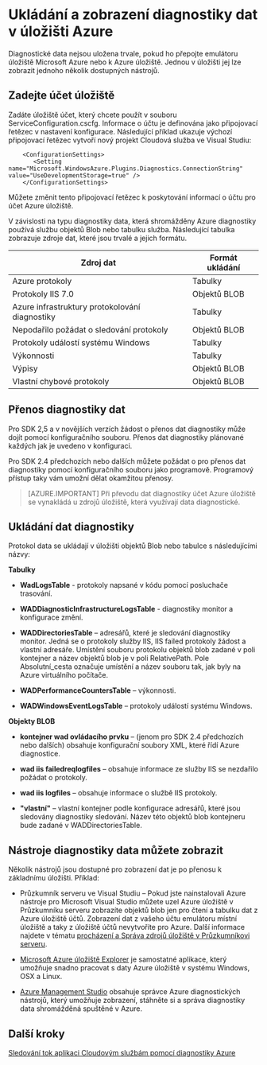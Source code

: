 <properties
    pageTitle="Ukládání a zobrazení dat diagnostiky Azure úložiště | Microsoft Azure"
    description="Načtení dat Azure diagnostiky do úložiště Azure a jeho zobrazení"
    services="cloud-services"
    documentationCenter=".net"
    authors="rboucher"
    manager="jwhit"
    editor="tysonn" />
<tags
    ms.service="cloud-services"
    ms.devlang="na"
    ms.topic="article"
    ms.tgt_pltfrm="na"
    ms.workload="na"
    ms.date="08/01/2016"
    ms.author="robb" />

# <a name="store-and-view-diagnostic-data-in-azure-storage"></a>Ukládání a zobrazení diagnostiky dat v úložišti Azure

Diagnostické data nejsou uložena trvale, pokud ho přepojte emulátoru úložiště Microsoft Azure nebo k Azure úložiště. Jednou v úložišti jej lze zobrazit jednoho několik dostupných nástrojů.

## <a name="specify-a-storage-account"></a>Zadejte účet úložiště

Zadáte úložiště účet, který chcete použít v souboru ServiceConfiguration.cscfg. Informace o účtu je definována jako připojovací řetězec v nastavení konfigurace. Následující příklad ukazuje výchozí připojovací řetězec vytvoří nový projekt Cloudová služba ve Visual Studiu:


```
    <ConfigurationSettings>
       <Setting name="Microsoft.WindowsAzure.Plugins.Diagnostics.ConnectionString" value="UseDevelopmentStorage=true" />
    </ConfigurationSettings>
```

Můžete změnit tento připojovací řetězec k poskytování informací o účtu pro účet Azure úložiště.

V závislosti na typu diagnostiky data, která shromážděny Azure diagnostiky používá službu objektů Blob nebo tabulku služba. Následující tabulka zobrazuje zdroje dat, které jsou trvalé a jejich formátu.

|Zdroj dat|Formát ukládání|
|---|---|
|Azure protokoly|Tabulky|
|Protokoly IIS 7.0|Objektů BLOB|
|Azure infrastruktury protokolování diagnostiky|Tabulky|
|Nepodařilo požádat o sledování protokoly|Objektů BLOB|
|Protokoly událostí systému Windows|Tabulky|
|Výkonnosti|Tabulky|
|Výpisy|Objektů BLOB|
|Vlastní chybové protokoly|Objektů BLOB|

## <a name="transfer-diagnostic-data"></a>Přenos diagnostiky dat

Pro SDK 2,5 a v novějších verzích žádost o přenos dat diagnostiky může dojít pomocí konfiguračního souboru. Přenos dat diagnostiky plánované každých jak je uvedeno v konfiguraci.

Pro SDK 2.4 předchozích nebo dalších můžete požádat o pro přenos dat diagnostiky pomocí konfiguračního souboru jako programově. Programový přístup taky vám umožní dělat okamžitou přenosy.


>[AZURE.IMPORTANT] Při převodu dat diagnostiky účet Azure úložiště se vynakládá u zdrojů úložiště, která využívají data diagnostické.

## <a name="store-diagnostic-data"></a>Ukládání dat diagnostiky

Protokol data se ukládají v úložišti objektů Blob nebo tabulce s následujícími názvy:

**Tabulky**

- **WadLogsTable** - protokoly napsané v kódu pomocí posluchače trasování.

- **WADDiagnosticInfrastructureLogsTable** - diagnostiky monitor a konfigurace změní.

- **WADDirectoriesTable** – adresářů, které je sledování diagnostiky monitor.  Jedná se o protokoly služby IIS, IIS failed protokoly žádost a vlastní adresáře.  Umístění souboru protokolu objektů blob zadané v poli kontejner a název objektů blob je v poli RelativePath.  Pole Absolutní_cesta označuje umístění a název souboru tak, jak byly na Azure virtuálního počítače.

- **WADPerformanceCountersTable** – výkonnosti.

- **WADWindowsEventLogsTable** – protokoly událostí systému Windows.

**Objekty BLOB**

- **kontejner wad ovládacího prvku** – (jenom pro SDK 2.4 předchozích nebo dalších) obsahuje konfigurační soubory XML, které řídí Azure diagnostice.

- **wad iis failedreqlogfiles** – obsahuje informace ze služby IIS se nezdařilo požádat o protokoly.

- **wad iis logfiles** – obsahuje informace o službě IIS protokoly.

- **"vlastní"** – vlastní kontejner podle konfigurace adresářů, které jsou sledovány diagnostiky sledování.  Název této objektů blob kontejneru bude zadané v WADDirectoriesTable.

## <a name="tools-to-view-diagnostic-data"></a>Nástroje diagnostiky data můžete zobrazit
Několik nástrojů jsou dostupné pro zobrazení dat je po přenosu k základnímu úložišti. Příklad:

- Průzkumník serveru ve Visual Studiu – Pokud jste nainstalovali Azure nástroje pro Microsoft Visual Studio můžete uzel Azure úložiště v Průzkumníku serveru zobrazíte objektů blob jen pro čtení a tabulku dat z Azure úložiště účtů. Zobrazení dat z vašeho účtu emulátoru místní úložiště a taky z úložiště účtů nevytvoříte pro Azure. Další informace najdete v tématu [procházení a Správa zdrojů úložiště v Průzkumníkovi serveru](../vs-azure-tools-storage-resources-server-explorer-browse-manage.md).

- [Microsoft Azure úložiště Explorer](../vs-azure-tools-storage-manage-with-storage-explorer.md) je samostatné aplikace, který umožňuje snadno pracovat s daty Azure úložiště v systému Windows, OSX a Linux.

- [Azure Management Studio](http://www.cerebrata.com/products/azure-management-studio/introduction) obsahuje správce Azure diagnostických nástrojů, který umožňuje zobrazení, stáhněte si a správa diagnostiky data shromážděná spuštěné v Azure.


## <a name="next-steps"></a>Další kroky

[Sledování tok aplikaci Cloudovým službám pomocí diagnostiky Azure](cloud-services-dotnet-diagnostics-trace-flow.md)

